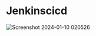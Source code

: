 # Jenkinscicd

![Screenshot 2024-01-10 020526](https://github.com/hardikkwatra/Jenkinscicd/assets/78718601/21c39eb4-7b78-4760-b194-34959d05623f)
